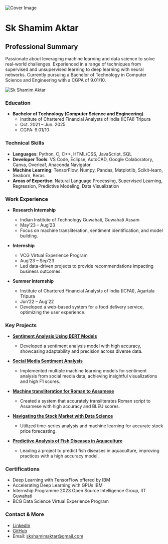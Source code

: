 ![Cover Image](https://www.dropbox.com/scl/fi/b2n4vc5cgi2ylp5z13d3z/profil-github.png?raw=1)
# Sk Shamim Aktar

## Professional Summary

Passionate about leveraging machine learning and data science to solve real-world challenges. Experienced in a range of techniques from supervised and unsupervised learning to deep learning with neural networks. Currently pursuing a Bachelor of Technology in Computer Science and Engineering with a CGPA of 9.01/10.

![Sk Shamim Aktar](https://www.dropbox.com/scl/fi/b2n4vc5cgi2ylp5z13d3z/profil-github.png?raw=1)


### Education

- **Bachelor of Technology (Computer Science and Engineering)**
  - Institute of Chartered Financial Analysts of India (ICFAI) Tripura
  - Oct. 2021 – Jun. 2025
  - CGPA: 9.01/10

### Technical Skills 

- **Languages**: Python, C, C++, HTML/CSS, JavaScript, SQL
- **Developer Tools**: VS Code, Eclipse, AutoCAD, Google Colaboratory, Canva, Overleaf, Anaconda Navigator
- **Machine Learning**: TensorFlow, Numpy, Pandas, Matplotlib, Scikit-learn, Seaborn, Keras
- **Areas of Expertise**: Natural Language Processing, Supervised Learning, Regression, Predictive Modeling, Data Visualization

### Work Experience

- **Research Internship**
  - Indian Institute of Technology Guwahati, Guwahati Assam
  - May’23 – Aug’23
  - Focus on machine transliteration, sentiment identification, and model building.

- **Internship**
  - VCG Virtual Experience Program
  - Aug’23 – Sep’23
  - Led data-driven projects to provide recommendations impacting business outcomes.

- **Summer Internship**
  - Institute of Chartered Financial Analysts of India (ICFAI), Agartala Tripura
  - Jun’22 – Aug’22
  - Developed a web-based system for a food delivery service, optimizing the user experience.

### Key Projects

- **[Sentiment Analysis Using BERT Models](https://github.com/Skshamim02/BERT-based-TwitterMood)**
  - Developed a sentiment analysis model with high accuracy, showcasing adaptability and precision across diverse data.

- **[Social Media Sentiment Analysis](https://github.com/Skshamim02/SocialMediaSentimentAnalysis)**
  - Implemented multiple machine learning models for sentiment analysis from social media data, achieving insightful visualizations and high F1 scores.

- **[Machine transliteration for Roman to Assamese](https://github.com/Skshamim02/MachineTransliteration)**
  - Created a system that accurately transliterates Roman script to Assamese with high accuracy and BLEU scores.

- **[Navigating the Stock Market with Data Science](https://github.com/Skshamim02/StockPriceAnalyzer)**
  - Utilized time-series analysis and machine learning for accurate stock price forecasting.

- **[Predictive Analysis of Fish Diseases in Aquaculture](https://github.com/Skshamim02/FishDiseasePredictor)**
  - Leading a project to predict fish diseases in aquaculture, improving practices with a high accuracy model.

### Certifications

- Deep Learning with TensorFlow offered by IBM
- Accelerating Deep Learning with GPUs IBM
- Internship Programme 2023 Open Source Intelligence Group, IIT Guwahati
- BCG Data Science Virtual Experience Program

### Contact & More

- [LinkedIn](https://linkedin.com/in/yourprofile) 
- [GitHub](https://github.com/Skshamim02)
- Email: skshamimaktar@gmail.com
